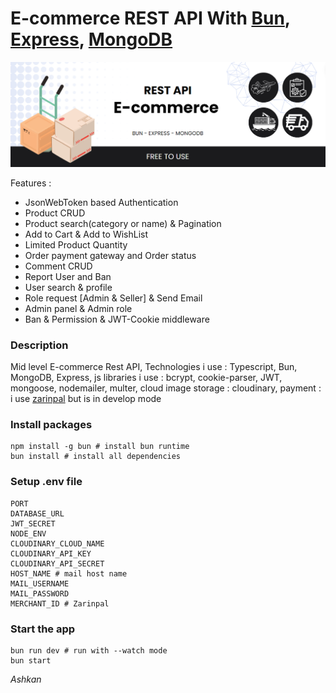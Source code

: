 # E-commerce REST API With [Bun](https://bun.sh/), [Express](https://expressjs.com/), [MongoDB](https://www.mongodb.com/)

<img src="./backend/uploads/E-commers.png" max-width="100%"/>

Features :

* JsonWebToken based Authentication
* Product CRUD
* Product search(category or name) & Pagination
* Add to Cart & Add to WishList
* Limited Product Quantity
* Order payment gateway and Order status
* Comment CRUD
* Report User and Ban
* User search & profile
* Role request [Admin & Seller] & Send Email
* Admin panel & Admin role
* Ban & Permission & JWT-Cookie middleware

### Description 
Mid level E-commerce Rest API, Technologies i use : Typescript, Bun, MongoDB, Express, js libraries i use : bcrypt, cookie-parser, JWT, mongoose, nodemailer, multer, cloud image storage : cloudinary, payment : i use [zarinpal](https://www.zarinpal.com/) but is in develop mode
### Install packages
```shell
npm install -g bun # install bun runtime
bun install # install all dependencies
```
### Setup .env file
``` shell
PORT
DATABASE_URL
JWT_SECRET
NODE_ENV
CLOUDINARY_CLOUD_NAME
CLOUDINARY_API_KEY
CLOUDINARY_API_SECRET
HOST_NAME # mail host name
MAIL_USERNAME
MAIL_PASSWORD
MERCHANT_ID # Zarinpal
```

### Start the app
```shell
bun run dev # run with --watch mode 
bun start
```

<i>Ashkan<i>
